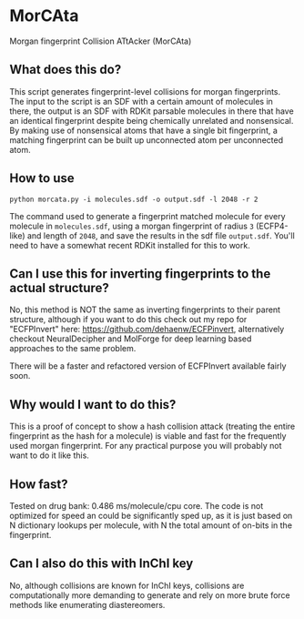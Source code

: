 # MorCAta
Morgan fingerprint Collision ATtAcker (MorCAta)

## What does this do?

This script generates fingerprint-level collisions for morgan fingerprints. The input to the script is an SDF with a certain amount of molecules in there, the output is an SDF with RDKit parsable molecules in there that have an identical fingerprint despite being chemically unrelated and nonsensical. By making use of nonsensical atoms that have a single bit fingerprint, a matching fingerprint can be built up unconnected atom per unconnected atom.

## How to use

`python morcata.py -i molecules.sdf -o output.sdf -l 2048 -r 2`

The command used to generate a fingerprint matched molecule for every molecule in `molecules.sdf`, using a morgan fingerprint of radius `3` (ECFP4-like) and length of `2048`, and save the results in the sdf file `output.sdf`. You'll need to have a somewhat recent RDKit installed for this to work.

## Can I use this for inverting fingerprints to the actual structure?

No, this method is NOT the same as inverting fingerprints to their parent structure, although if you want to do this check out my repo for "ECFPInvert" here: https://github.com/dehaenw/ECFPinvert, alternatively checkout NeuralDecipher and MolForge for deep learning based approaches to the same problem.

There will be a faster and refactored version of ECFPInvert available fairly soon.

## Why would I want to do this?

This is a proof of concept to show a hash collision attack (treating the entire fingerprint as the hash for a molecule) is viable and fast for the frequently used morgan fingerprint. For any practical purpose you will probably not want to do it like this.

## How fast?

Tested on drug bank: 0.486 ms/molecule/cpu core. The code is not optimized for speed an could be significantly sped up, as it is just based on N dictionary lookups per molecule, with N the total amount of on-bits in the fingerprint. 

## Can I also do this with InChI key

No, although collisions are known for InChI keys, collisions are computationally more demanding to generate and rely on more brute force methods like enumerating diastereomers.

